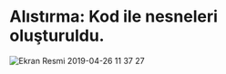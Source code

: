 # Alıstırma: Kod ile nesneleri oluşturuldu.




![Ekran Resmi 2019-04-26 11 37 27](https://user-images.githubusercontent.com/45171336/56794839-c038df80-6817-11e9-97f6-27058a93894b.png)
